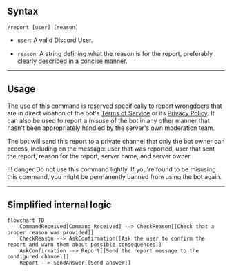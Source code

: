 ## Syntax
`/report [user] [reason]`

- `user`: A valid Discord User.

- `reason`: A string defining what the reason is for the report, preferably clearly
            described in a concise manner.

---

## Usage
The use of this command is reserved specifically to report wrongdoers that are in
direct vioation of the bot's [Terms of Service](../../legal/tos.md) or its
[Privacy Policy](../../legal/privacy_policy.md). It can also be used to report a
misuse of the bot in any other manner that hasn't been appropriately handled by the
server's own moderation team.

The bot will send this report to a private channel that only the bot owner can access,
including on the message: user that was reported, user that sent the report, reason for
the report, server name, and server owner.

!!! danger
    Do not use this command lightly. If you're found to be misusing this command, you
    might be permanently banned from using the bot again.

---

## Simplified internal logic
```mermaid
flowchart TD
    CommandReceived[Command Received] --> CheckReason[[Check that a proper reason was provided]] 
    CheckReason --> AskConfirmation[[Ask the user to confirm the report and warn them about possible consequences]]
    AskConfirmation --> Report[[Send the report message to the configured channel]]
    Report --> SendAnswer[[Send answer]]
```